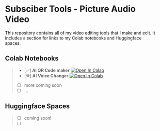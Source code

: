 # Subsciber Tools - Picture Audio Video
This repository contains all of my video editing tools that I make and edit. It includes a section for links to my Colab notebooks and Huggingface spaces.

## Colab Notebooks
> - [✅] **AI QR Code maker** <a href="https://colab.research.google.com/github/nbiish/subscriber_tools/blob/main/colabs/AI_QR.ipynb" target="_parent"><img src="https://colab.research.google.com/assets/colab-badge.svg" alt="Open In Colab"/></a>
> - [⚒️] **AI Voice Changer** <a href="https://colab.research.google.com/github/nbiish/video_editing/blob/main/colabs/voice_swap.ipynb" target="_parent"><img src="https://colab.research.google.com/assets/colab-badge.svg" alt="Open In Colab"/></a>
>- [ ] more coming soon
>- [ ] ...

## Huggingface Spaces
>- [ ] coming soon!
>- [ ] .
